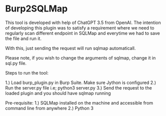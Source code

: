 # Burp2SQLMap

This tool is developed with help of ChatGPT 3.5 from OpenAI. The intention of developing this plugin was to satisfy a requirement where we need to regularly scan different endpoint in SQLMap and everytime we had to save the file and run it. 

With this, just sending the request will run sqlmap automaticall.

Please note, if you wish to change the arguments of sqlmap, change it in sql.py file.

Steps to run the tool:

1.) Load burp_plugin.py in Burp Suite. Make sure Jython is configured
2.) Run the server.py file i.e; python3 server.py
3.) Send the request to the loaded plugin and you should have sqlmap running

Pre-requisite:
1.) SQLMap installed on the machine and accessible from command line from anywhere
2.) Python 3
